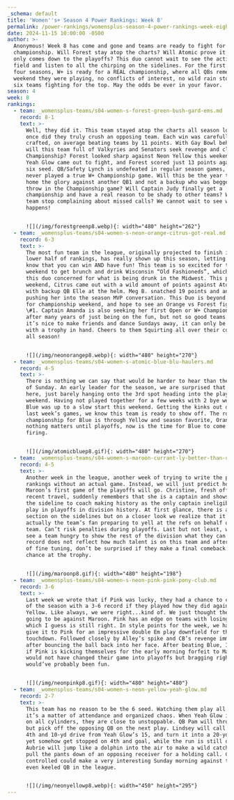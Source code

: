 ```yaml
---
_schema: default
title: 'Women''s+ Season 4 Power Rankings: Week 8'
permalink: /power-rankings/womensplus-season-4-power-rankings-week-eight/
date: 2024-11-15 10:00:00 -0500
author: >-
  Anonymous! Week 8 has come and gone and teams are ready to fight for the
  championship. Will Forest stay atop the charts? Will Atomic prove it really
  only comes down to the playoffs? This duo cannot wait to see the action on the
  field and listen to all the chirping on the sidelines. For the first time in
  four seasons, W+ is ready for a REAL championship, where all QBs remember what
  weekend they were playing, no conflicts of interest, no wild rain storms, and
  six teams fighting for the top. May the odds be ever in your favor.
season: 4
week: 8
rankings:
  - team: _womensplus-teams/s04-women-s-forest-green-bush-gard-ems.md
    record: 8-1
    text: >-
      Well, they did it. This team stayed atop the charts all season long. Never
      once did they truly crush an opposing team. Each win was carefully
      crafted, on average beating teams by 11 points. With Gay Bowl behind them,
      will this team full of Valkyries and Senators seek revenge and claim the
      Championship? Forest looked sharp against Neon Yellow this weekend, but
      Yeah Glow came out to fight, and Forest scored just 13 points against the
      six seed. QB/Safety Lynch is undefeated in regular season games, but has
      never played a true W+ Championship game. Will this be the year to take
      home the glory against another QB1 and not a backup who was begged to
      throw in the Championship game? Will Captain Judy finally get a
      championship and have a real reason to be shady to other teams? Will this
      team stop complaining about missed calls? We cannot wait to see what
      happens!


      ![](/img/forestgreenp8.webp){: width="480" height="262"}
  - team: _womensplus-teams/s04-women-s-neon-orange-citrus-got-real.md
    record: 6-3
    text: >-
      The most fun team in the league, originally projected to finish in the
      lower half of rankings, has really shown up this season, letting us all
      know that you can win AND have fun! This team is so excited for the bye
      weekend to get brunch and drink Wisconsin “Old Fashioneds”, which leaves
      this duo concerned for what is being drunk in the Midwest. This past
      weekend, Citrus came out with a wild amount of points against Atomic Blue,
      with backup QB Elle at the helm. Meg B. snatched 19 points and an INT,
      pushing her into the season MVP conversation. This Duo is beyond excited
      for championship weekend, and hope to see an Orange vs Forest fight for
      \#1. Captain Amanda is also seeking her first Open or W+ Championship
      after many years of just being on the fun, but not so good teams. While
      it’s nice to make friends and dance Sundays away, it can only be sweeter
      with a trophy in hand. Cheers to them Squirting all over their competition
      all season!


      ![](/img/neonorangep8.webp){: width="480" height="270"}
  - team: _womensplus-teams/s04-women-s-atomic-blue-blu-haulers.md
    record: 4-5
    text: >-
      There is nothing we can say that would be harder to hear than the reality
      of Sunday. An early leader for the season, we are surprised that Blue sits
      here, just barely hanging onto the 3rd spot heading into the playoff
      weekend. Having not played together for a few weeks with 2 bye weekends,
      Blue was up to a slow start this weekend. Getting the kinks out during
      last week’s games, we know this team is ready to show off. The road to the
      championship for Blue is through Yellow and season favorite, Orange. If
      nothing matters until playoffs, now is the time for Blue to come out
      firing.


      ![](/img/atomicbluep8.gif){: width="480" height="270"}
  - team: _womensplus-teams/s04-women-s-maroon-currant-ly-better-than-u.md
    record: 4-5
    text: >-
      Another week in the league, another week of trying to write the power
      rankings without an actual game. Instead, we will just predict how
      Maroon’s first game of the playoffs will go. Christine, fresh off her most
      recent travel, suddenly remembers that she is a captain and shows up on
      the sideline to coach making history as the only captain ineligible to
      play in playoffs in division history. At first glance, there is a cheering
      section on the sidelines but on a closer look we realize that it is
      actually the team’s fan preparing to yell at the refs on behalf of the
      team. Can’t risk penalties during playoffs. Last but not least, we will
      see a team hungry to show the rest of the division what they can do. This
      record does not reflect how much talent is on this team and after a season
      of fine tuning, don’t be surprised if they make a final comeback for a
      chance at the trophy.


      ![](/img/maroonp8.gif){: width="480" height="198"}
  - team: _womensplus-teams/s04-women-s-neon-pink-pink-pony-club.md
    record: 3-6
    text: >-
      Last week we wrote that if Pink was lucky, they had a chance to come out
      of the season with a 3-6 record if they played how they did against
      Yellow. Like always, we were right...kind of. We just thought the win was
      going to be against Maroon. Pink has an edge on teams with losing records,
      which I guess is still right. In style points for the week, we have to
      give it to Pink for an impressive double Em play downfield for the
      touchdown. Followed closely by Alley’s spike and CB’s revenge immediately
      after bouncing the ball back into her face. After beating Blue, I wonder
      if Pink is kicking themselves for the early morning forfeit to Maroon. It
      would not have changed their game into playoffs but bragging rights
      would’ve probably been fun.


      ![](/img/neonpinkp8.gif){: width="480" height="480"}
  - team: _womensplus-teams/s04-women-s-neon-yellow-yeah-glow.md
    record: 2-7
    text: >-
      This team has no reason to be the 6 seed. Watching them play all season,
      it’s a matter of attendance and organized chaos. When Yeah Glow is firing
      on all cylinders, they are close to unstoppable. QB Pam will throw an INT,
      but pick off the opposing QB on the next play. Lindsey will call a wild
      4th and 10-yd drive from Yeah Glow’s 15, and turn it into a 20-yd gain,
      yet somehow get stopped on 4th and goal, while the run is still open.
      Aubrie will jump like a dolphin into the air to make a wild catch, yet
      pull the pants down of an opposing receiver for a holding call. Chaos
      controlled could make a very interesting Sunday morning against the most
      even keeled QB in the league.


      ![](/img/neonyellowp8.webp){: width="450" height="295"}
---
```

